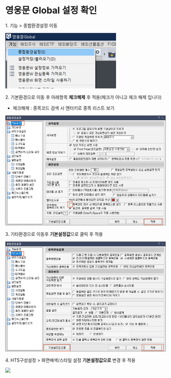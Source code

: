 # 영웅문 Global 설정 확인

1\. 기능 > 종합환경설정 이동

![](<../../.gitbook/assets/image (1).png>)

2\. 기본환경으로 이동 후 아래항목 **체크해제** 후 적용(체크가 아니고 체크 해제 입니다)

* 체크해제 : 종목코드 검색 시 엔터키로 종목 리스트 보기

![](<../../.gitbook/assets/image (42).png>)

3\. 기타환경으로 이동후 **기본설정값**으로 클릭 후 적용

![](<../../.gitbook/assets/image (18).png>)

4\. HTS구성설정 > 화면배색/스타일 설정 **기본설정값으로** 변경 후 적용

![](broken-reference)
